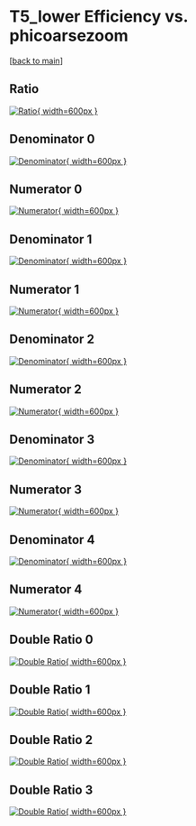 # T5_lower Efficiency vs. phicoarsezoom

[[back to main](./)]



## Ratio

[![Ratio](../mtv/var/T5_lower_loweta_321_-1_eff_phicoarsezoom.png){ width=600px }](../mtv/var/T5_lower_loweta_321_-1_eff_phicoarsezoom.pdf)

## Denominator 0

[![Denominator](../mtv/den/T5_lower_loweta_321_-1_eff_phicoarsezoom_den0.png){ width=600px }](../mtv/den/T5_lower_loweta_321_-1_eff_phicoarsezoom_den0.pdf)

## Numerator 0

[![Numerator](../mtv/num/T5_lower_loweta_321_-1_eff_phicoarsezoom_num0.png){ width=600px }](../mtv/num/T5_lower_loweta_321_-1_eff_phicoarsezoom_num0.pdf)

## Denominator 1

[![Denominator](../mtv/den/T5_lower_loweta_321_-1_eff_phicoarsezoom_den1.png){ width=600px }](../mtv/den/T5_lower_loweta_321_-1_eff_phicoarsezoom_den1.pdf)

## Numerator 1

[![Numerator](../mtv/num/T5_lower_loweta_321_-1_eff_phicoarsezoom_num1.png){ width=600px }](../mtv/num/T5_lower_loweta_321_-1_eff_phicoarsezoom_num1.pdf)

## Denominator 2

[![Denominator](../mtv/den/T5_lower_loweta_321_-1_eff_phicoarsezoom_den2.png){ width=600px }](../mtv/den/T5_lower_loweta_321_-1_eff_phicoarsezoom_den2.pdf)

## Numerator 2

[![Numerator](../mtv/num/T5_lower_loweta_321_-1_eff_phicoarsezoom_num2.png){ width=600px }](../mtv/num/T5_lower_loweta_321_-1_eff_phicoarsezoom_num2.pdf)

## Denominator 3

[![Denominator](../mtv/den/T5_lower_loweta_321_-1_eff_phicoarsezoom_den3.png){ width=600px }](../mtv/den/T5_lower_loweta_321_-1_eff_phicoarsezoom_den3.pdf)

## Numerator 3

[![Numerator](../mtv/num/T5_lower_loweta_321_-1_eff_phicoarsezoom_num3.png){ width=600px }](../mtv/num/T5_lower_loweta_321_-1_eff_phicoarsezoom_num3.pdf)

## Denominator 4

[![Denominator](../mtv/den/T5_lower_loweta_321_-1_eff_phicoarsezoom_den4.png){ width=600px }](../mtv/den/T5_lower_loweta_321_-1_eff_phicoarsezoom_den4.pdf)

## Numerator 4

[![Numerator](../mtv/num/T5_lower_loweta_321_-1_eff_phicoarsezoom_num4.png){ width=600px }](../mtv/num/T5_lower_loweta_321_-1_eff_phicoarsezoom_num4.pdf)

## Double Ratio 0

[![Double Ratio](../mtv/ratio/T5_lower_loweta_321_-1_eff_phicoarsezoom_ratio0.png){ width=600px }](../mtv/ratio/T5_lower_loweta_321_-1_eff_phicoarsezoom_ratio0.pdf)

## Double Ratio 1

[![Double Ratio](../mtv/ratio/T5_lower_loweta_321_-1_eff_phicoarsezoom_ratio1.png){ width=600px }](../mtv/ratio/T5_lower_loweta_321_-1_eff_phicoarsezoom_ratio1.pdf)

## Double Ratio 2

[![Double Ratio](../mtv/ratio/T5_lower_loweta_321_-1_eff_phicoarsezoom_ratio2.png){ width=600px }](../mtv/ratio/T5_lower_loweta_321_-1_eff_phicoarsezoom_ratio2.pdf)

## Double Ratio 3

[![Double Ratio](../mtv/ratio/T5_lower_loweta_321_-1_eff_phicoarsezoom_ratio3.png){ width=600px }](../mtv/ratio/T5_lower_loweta_321_-1_eff_phicoarsezoom_ratio3.pdf)

